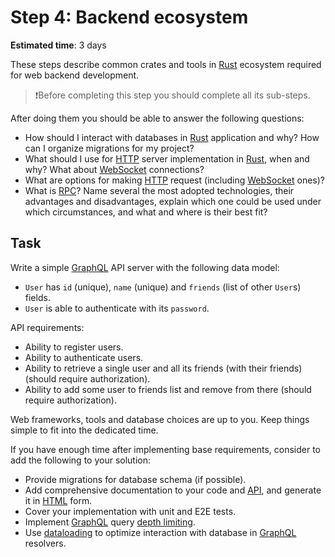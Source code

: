 Step 4: Backend ecosystem
=========================

__Estimated time__: 3 days

These steps describe common crates and tools in [Rust] ecosystem required for web backend development.

> ❗️Before completing this step you should complete all its sub-steps.

After doing them you should be able to answer the following questions:
- How should I interact with databases in [Rust] application and why? How can I organize migrations for my project?
- What should I use for [HTTP] server implementation in [Rust], when and why? What about [WebSocket] connections?
- What are options for making [HTTP] request (including [WebSocket] ones)?
- What is [RPC]? Name several the most adopted technologies, their advantages and disadvantages, explain which one could be used under which circumstances, and what and where is their best fit? 




## Task

Write a simple [GraphQL] API server with the following data model:
- `User` has `id` (unique), `name` (unique) and `friends` (list of other `User`s) fields.
- `User` is able to authenticate with its `password`.

API requirements:
- Ability to register users.
- Ability to authenticate users.
- Ability to retrieve a single user and all its friends (with their friends) (should require authorization).
- Ability to add some user to friends list and remove from there (should require authorization).

Web frameworks, tools and database choices are up to you. Keep things simple to fit into the dedicated time.

If you have enough time after implementing base requirements, consider to add the following to your solution:
- Provide migrations for database schema (if possible).
- Add comprehensive documentation to your code and [API], and generate it in [HTML] form.
- Cover your implementation with unit and E2E tests.
- Implement [GraphQL] query [depth limiting][21].
- Use [dataloading][22] to optimize interaction with database in [GraphQL] resolvers. 




[API]: https://en.wikipedia.org/wiki/API
[GraphQL]: https://graphql.org/learn
[HTML]: https://en.wikipedia.org/wiki/HTML
[HTTP]: https://en.wikipedia.org/wiki/HTTP
[RPC]: https://en.wikipedia.org/wiki/Remote_procedure_call
[Rust]: https://www.rust-lang.org
[WebSocket]: https://en.wikipedia.org/wiki/WebSocket

[21]: https://escape.tech/blog/cyclic-queries-and-depth-limit
[22]: https://medium.com/the-marcy-lab-school/how-to-use-dataloader-js-9727c527efd0
